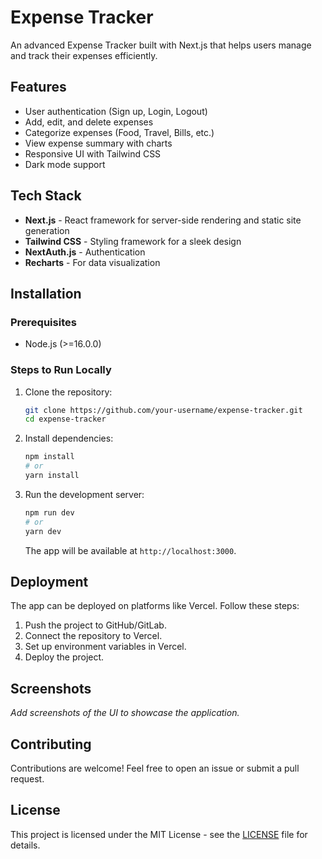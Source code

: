 # Expense Tracker

An advanced Expense Tracker built with Next.js that helps users manage and track their expenses efficiently.

## Features

- User authentication (Sign up, Login, Logout)
- Add, edit, and delete expenses
- Categorize expenses (Food, Travel, Bills, etc.)
- View expense summary with charts
- Responsive UI with Tailwind CSS
- Dark mode support

## Tech Stack

- **Next.js** - React framework for server-side rendering and static site generation
- **Tailwind CSS** - Styling framework for a sleek design
- **NextAuth.js** - Authentication
- **Recharts** - For data visualization

## Installation

### Prerequisites
- Node.js (>=16.0.0)

### Steps to Run Locally

1. Clone the repository:
   ```sh
   git clone https://github.com/your-username/expense-tracker.git
   cd expense-tracker
   ```

2. Install dependencies:
   ```sh
   npm install
   # or
   yarn install
   ```


3. Run the development server:
   ```sh
   npm run dev
   # or
   yarn dev
   ```

   The app will be available at `http://localhost:3000`.

## Deployment

The app can be deployed on platforms like Vercel. Follow these steps:

1. Push the project to GitHub/GitLab.
2. Connect the repository to Vercel.
3. Set up environment variables in Vercel.
4. Deploy the project.

## Screenshots

_Add screenshots of the UI to showcase the application._

## Contributing

Contributions are welcome! Feel free to open an issue or submit a pull request.

## License

This project is licensed under the MIT License - see the [LICENSE](LICENSE) file for details.

